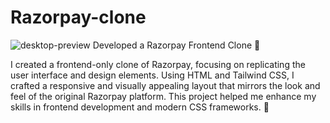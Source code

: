 # Razorpay-clone
![desktop-preview](./)
Developed a Razorpay Frontend Clone 🚀

I created a frontend-only clone of Razorpay, focusing on replicating the user interface and design elements. Using HTML and Tailwind CSS, I crafted a responsive and visually appealing layout that mirrors the look and feel of the original Razorpay platform. This project helped me enhance my skills in frontend development and modern CSS frameworks. 🌟

